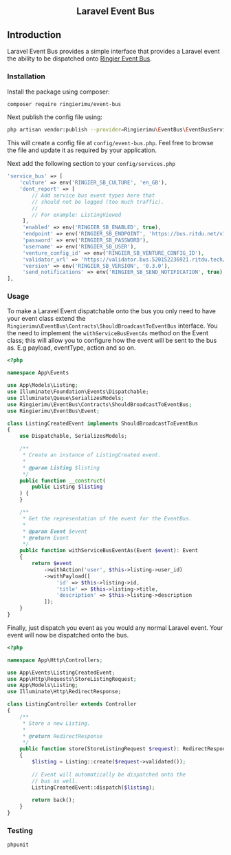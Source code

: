 <h2 align="center">
    Laravel Event Bus
</h2>

## Introduction

Laravel Event Bus provides a simple interface that provides a Laravel event
the ability to be dispatched onto [Ringier Event Bus](https://docs.bus.ritdu.net/).

### Installation

Install the package using composer:

```bash
composer require ringierimu/event-bus
```

Next publish the config file using:

```bash
php artisan vendor:publish --provider=Ringierimu\EventBus\EventBusServiceProvider
```

This will create a config file at ```config/event-bus.php```. Feel free to browse the file and update it as required
by your application.

Next add the following section to your ```config/services.php```

```php
'service_bus' => [
    'culture' => env('RINGIER_SB_CULTURE', 'en_GB'),
    'dont_report' => [
        // Add service bus event types here that
        // should not be logged (too much traffic).
        //
        // For example: ListingViewed
     ],
     'enabled' => env('RINGIER_SB_ENABLED', true),
     'endpoint' => env('RINGIER_SB_ENDPOINT', 'https://bus.ritdu.net/v1/'),
     'password' => env('RINGIER_SB_PASSWORD'),
     'username' => env('RINGIER_SB_USER'),
     'venture_config_id' => env('RINGIER_SB_VENTURE_CONFIG_ID'),
     'validator_url' => 'https://validator.bus.520152236921.ritdu.tech/api/schema/validate',
     'version' => env('RINGIER_SB_VERSION', '0.3.0'),
     'send_notifications' => env('RINGIER_SB_SEND_NOTIFICATION', true),
],
```

### Usage

To make a Laravel Event dispatchable onto the bus you only need to have your event class extend the ```Ringierimu\EventBus\Contracts\ShouldBroadcastToEventBus``` interface.
You the need to implement the ```withServiceBusEventAs``` method on the Event class; this will allow you to configure
how the event will be sent to the bus as. E.g payload, eventType, action and so on.

```php
<?php

namespace App\Events

use App\Models\Listing;
use Illuminate\Foundation\Events\Dispatchable;
use Illuminate\Queue\SerializesModels;
use Ringierimu\EventBus\Contracts\ShouldBroadcastToEventBus;
use Ringierimu\EventBus\Event;

class ListingCreatedEvent implements ShouldBroadcastToEventBus
{
    use Dispatchable, SerializesModels;

    /**
     * Create an instance of ListingCreated event.
     *
     * @param Listing $listing
     */
    public function __construct(
        public Listing $listing
    ) {
    }

    /**
     * Get the representation of the event for the EventBus.
     *
     * @param Event $event
     * @return Event
     */
    public function withServiceBusEventAs(Event $event): Event
    {
        return $event
            ->withAction('user', $this->listing->user_id)
            ->withPayload([
                'id' => $this->listing->id,
                'title' => $this->listing->title,
                'description' => $this->listing->description
            ]);
    }
}
```

Finally, just dispatch you event as you would any normal Laravel event. Your event will now be dispatched onto the bus.

```php
<?php

namespace App\Http\Controllers;

use App\Events\ListingCreatedEvent;
use App\Http\Requests\StoreListingRequest;
use App\Models\Listing;
use Illuminate\Http\RedirectResponse;

class ListingController extends Controller
{
    /**
     * Store a new Listing.
     * 
     * @return RedirectResponse
     */
    public function store(StoreListingRequest $request): RedirectResponse
    {
        $listing = Listing::create($request->validated());
    
        // Event will automatically be dispatched onto the
        // bus as well.
        ListingCreatedEvent::dispatch($listing);
        
        return back();
    }
}
```

### Testing

```bash
phpunit
```


